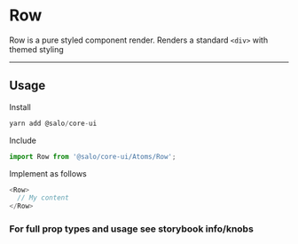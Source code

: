 # Row

Row is a pure styled component render. Renders a standard `<div>` with themed styling

-------

## Usage

Install

```javascript
yarn add @salo/core-ui
```

Include

```javascript
import Row from '@salo/core-ui/Atoms/Row';
```

Implement as follows

```javascript
<Row>
  // My content
</Row>
```

### For full prop types and usage see storybook info/knobs